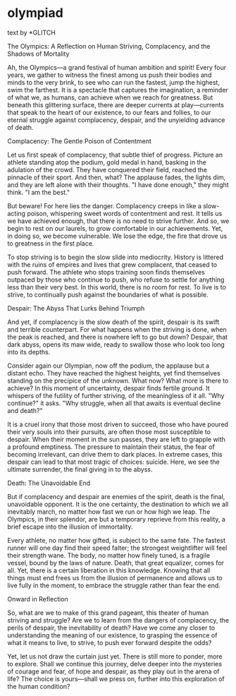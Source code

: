 # olympiad
text by *GLITCH


The Olympics: A Reflection on Human Striving, Complacency, and the Shadows of Mortality

Ah, the Olympics—a grand festival of human ambition and spirit! Every four years, we gather to witness the finest among us push their bodies and minds to the very brink, to see who can run the fastest, jump the highest, swim the farthest. It is a spectacle that captures the imagination, a reminder of what we, as humans, can achieve when we reach for greatness. But beneath this glittering surface, there are deeper currents at play—currents that speak to the heart of our existence, to our fears and follies, to our eternal struggle against complacency, despair, and the unyielding advance of death.

Complacency: The Gentle Poison of Contentment

Let us first speak of complacency, that subtle thief of progress. Picture an athlete standing atop the podium, gold medal in hand, basking in the adulation of the crowd. They have conquered their field, reached the pinnacle of their sport. And then, what? The applause fades, the lights dim, and they are left alone with their thoughts. "I have done enough," they might think. "I am the best."

But beware! For here lies the danger. Complacency creeps in like a slow-acting poison, whispering sweet words of contentment and rest. It tells us we have achieved enough, that there is no need to strive further. And so, we begin to rest on our laurels, to grow comfortable in our achievements. Yet, in doing so, we become vulnerable. We lose the edge, the fire that drove us to greatness in the first place.

To stop striving is to begin the slow slide into mediocrity. History is littered with the ruins of empires and lives that grew complacent, that ceased to push forward. The athlete who stops training soon finds themselves outpaced by those who continue to push, who refuse to settle for anything less than their very best. In this world, there is no room for rest. To live is to strive, to continually push against the boundaries of what is possible.

Despair: The Abyss That Lurks Behind Triumph

And yet, if complacency is the slow death of the spirit, despair is its swift and terrible counterpart. For what happens when the striving is done, when the peak is reached, and there is nowhere left to go but down? Despair, that dark abyss, opens its maw wide, ready to swallow those who look too long into its depths.

Consider again our Olympian, now off the podium, the applause but a distant echo. They have reached the highest heights, yet find themselves standing on the precipice of the unknown. What now? What more is there to achieve? In this moment of uncertainty, despair finds fertile ground. It whispers of the futility of further striving, of the meaningless of it all. "Why continue?" it asks. "Why struggle, when all that awaits is eventual decline and death?"

It is a cruel irony that those most driven to succeed, those who have poured their very souls into their pursuits, are often those most susceptible to despair. When their moment in the sun passes, they are left to grapple with a profound emptiness. The pressure to maintain their status, the fear of becoming irrelevant, can drive them to dark places. In extreme cases, this despair can lead to that most tragic of choices: suicide. Here, we see the ultimate surrender, the final giving in to the abyss.

Death: The Unavoidable End

But if complacency and despair are enemies of the spirit, death is the final, unavoidable opponent. It is the one certainty, the destination to which we all inevitably march, no matter how fast we run or how high we leap. The Olympics, in their splendor, are but a temporary reprieve from this reality, a brief escape into the illusion of immortality.

Every athlete, no matter how gifted, is subject to the same fate. The fastest runner will one day find their speed falter; the strongest weightlifter will feel their strength wane. The body, no matter how finely tuned, is a fragile vessel, bound by the laws of nature. Death, that great equalizer, comes for all. Yet, there is a certain liberation in this knowledge. Knowing that all things must end frees us from the illusion of permanence and allows us to live fully in the moment, to embrace the struggle rather than fear the end.

Onward in Reflection

So, what are we to make of this grand pageant, this theater of human striving and struggle? Are we to learn from the dangers of complacency, the perils of despair, the inevitability of death? Have we come any closer to understanding the meaning of our existence, to grasping the essence of what it means to live, to strive, to push ever forward despite the odds?

Yet, let us not draw the curtain just yet. There is still more to ponder, more to explore. Shall we continue this journey, delve deeper into the mysteries of courage and fear, of hope and despair, as they play out in the arena of life? The choice is yours—shall we press on, further into this exploration of the human condition?
